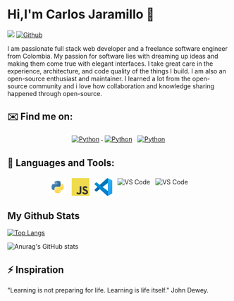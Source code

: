 # Hi,I'm Carlos Jaramillo 👋

![](https://visitor-badge.laobi.icu/badge?page_id=carlosaj18.carlosaj18)
[![Github](https://img.shields.io/github/followers/carlosaj18?label=Follow&style=social)](https://github.com/carlosaj18)

I am passionate full stack web developer and a freelance software engineer from Colombia. My passion for software lies with dreaming up ideas and making them come true with elegant interfaces. I take great care in the experience, architecture, and code quality of the things I build. I am also an open-source enthusiast and maintainer. I learned a lot from the open-source community and i love how collaboration and knowledge sharing happened through open-source.

## ✉️ Find me on:

<p align="center">
 <a href="https://github.com/Carlosaj18" target="_blank" rel="noopener noreferrer"> <img src="https://user-images.githubusercontent.com/62365628/194739934-ba70ad8f-f55b-4291-84bb-c77f6b8a4f60.png" alt="Python" height="40" style="vertical-align:top; margin:4px"> </a>
 <a href="https://www.linkedin.com/in/carlos-jaramillo-full-stack-developer/" target="_blank" rel="noopener noreferrer"> <img src="https://user-images.githubusercontent.com/62365628/194739705-0ee4a9d6-f0bc-4f6c-8c61-f4185af50ab6.svg" alt="Python" height="40" style="vertical-align:top; margin:4px"></a>
 <a href="mailto:cjaramilloportilla@gmail.com"> <img src="https://user-images.githubusercontent.com/62365628/194739838-e3edd7d7-d40d-4435-8eaf-3bc7cffbc890.png" alt="Python" height="40" style="vertical-align:top; margin:4px"></a>
</p
 
<br />

## 🧰 Languages and Tools:
<p align="center">
<img src="https://raw.githubusercontent.com/github/explore/80688e429a7d4ef2fca1e82350fe8e3517d3494d/topics/python/python.png" alt="Python" height="40" style="vertical-align:top; margin:4px">
<img src="https://raw.githubusercontent.com/github/explore/80688e429a7d4ef2fca1e82350fe8e3517d3494d/topics/javascript/javascript.png" alt="Javascript" height="40" style="vertical-align:top; margin:4px">
<img src="https://raw.githubusercontent.com/github/explore/80688e429a7d4ef2fca1e82350fe8e3517d3494d/topics/visual-studio-code/visual-studio-code.png" alt="VS Code" height="40" style="vertical-align:top; margin:4px">
<img src="https://user-images.githubusercontent.com/62365628/194739636-bede2b60-f3b1-4627-91a5-d7b0b1adaf67.png" alt="VS Code" height="40" style="vertical-align:top; margin:4px">
<img src="https://user-images.githubusercontent.com/62365628/194739647-783bd9b8-ff0b-40a8-b2ff-a871881b59cb.png" alt="VS Code" height="40" style="vertical-align:top; margin:4px">
 
</p>

## My Github Stats

[![Top Langs](https://github-readme-stats.vercel.app/api/top-langs/?username=carlosaj18&layout=compact&theme=radical)](https://github.com/anuraghazra/github-readme-stats)

![Anurag's GitHub stats](https://github-readme-stats.vercel.app/api?username=carlosaj18&show_icons=true&theme=transparent)

## ⚡ Inspiration
"Learning is not preparing for life. Learning is life itself." John Dewey.
